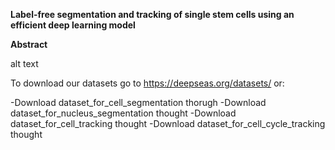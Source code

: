 **Label-free segmentation and tracking of single stem cells using an efficient deep learning model**

**Abstract**

alt text

To download our datasets go to https://deepseas.org/datasets/ or:

-Download dataset_for_cell_segmentation thorugh
-Download dataset_for_nucleus_segmentation thought
-Download dataset_for_cell_tracking thought
-Download dataset_for_cell_cycle_tracking thought